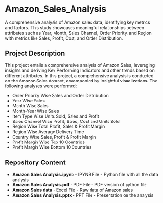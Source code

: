 # Amazon_Sales_Analysis

A comprehensive analysis of Amazon sales data, identifying key metrics and factors. This study showcases meaningful relationships between attributes such as Year, Month, Sales Channel, Order Priority, and Region with metrics like Sales, Profit, Cost, and Order Distribution.

## Project Description 

This project entails a comprehensive analysis of Amazon Sales, leveraging insights and deriving Key Performing Indicators and other trends based on different attributes. 
In this project, a comprehensive analysis is conducted on the Amazon Sales dataset, accompanied by insightful visualizations. The following analyses were performed:

- Order Priority Wise Sales and Order Distribution
- Year Wise Sales
- Month Wise Sales
- Month-Year Wise Sales
- Item Type Wise Units Sold, Sales and Profit
- Sales Channel Wise Profit, Sales, Cost and Units Sold
- Region Wise Total Profit, Sales & Profit Margin
- Region Wise Average Delivery Time
- Country Wise Sales, Profit & Profit Margin
- Profit Margin Wise Top 10 Countries
- Profit Margin Wise Bottom 10 Countries

## Repository Content

-  **Amazon Sales Analysis.ipynb** - IPYNB File - Python file with all the data analysis
-  **Amazon Sales Analysis.pdf** - PDF File - PDF version of python file
-  **Amazon Sales data** - Excel File - Raw data of Amazon sales
-  **Amazon Sales Analysis.pptx** - PPT File - Presentation on the analysis

